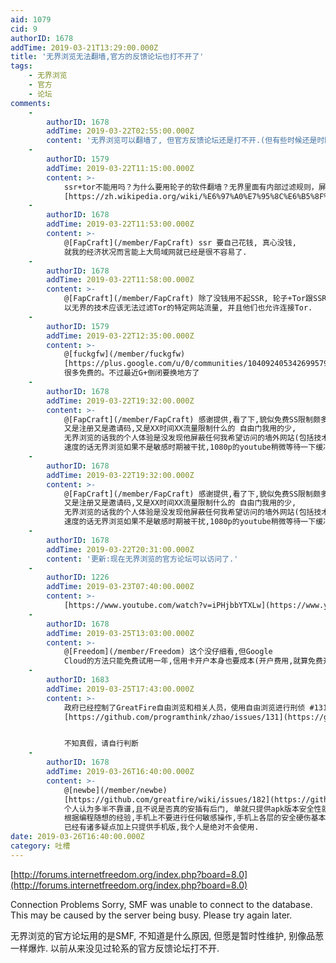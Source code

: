 ```yaml
---
aid: 1079
cid: 9
authorID: 1678
addTime: 2019-03-21T13:29:00.000Z
title: '无界浏览无法翻墙,官方的反馈论坛也打不开了'
tags:
    - 无界浏览
    - 官方
    - 论坛
comments:
    -
        authorID: 1678
        addTime: 2019-03-22T02:55:00.000Z
        content: '无界浏览可以翻墙了, 但官方反馈论坛还是打不开.(但有些时候还是时断时续,需要重启)'
    -
        authorID: 1579
        addTime: 2019-03-22T11:15:00.000Z
        content: >-
            ssr+tor不能用吗？为什么要用轮子的软件翻墙？无界里面有内部过滤规则，屏蔽了轮子不想让你看的网站。翻出来还要被轮子审查，我也是佛了
            [https://zh.wikipedia.org/wiki/%E6%97%A0%E7%95%8C%E6%B5%8F%E8%A7%88](https://zh.wikipedia.org/wiki/%E6%97%A0%E7%95%8C%E6%B5%8F%E8%A7%88)
    -
        authorID: 1678
        addTime: 2019-03-22T11:53:00.000Z
        content: >-
            @[FapCraft](/member/FapCraft) ssr 要自己花钱, 真心没钱,
            就我的经济状况而言能上大局域网就已经是很不容易了.
    -
        authorID: 1678
        addTime: 2019-03-22T11:58:00.000Z
        content: >-
            @[FapCraft](/member/FapCraft) 除了没钱用不起SSR, 轮子+Tor跟SSR+Tor, 应该没区别吧?
            以无界的技术应该无法过滤Tor的特定网站流量, 并且他们也允许连接Tor.
    -
        authorID: 1579
        addTime: 2019-03-22T12:35:00.000Z
        content: >-
            @[fuckgfw](/member/fuckgfw)
            [https://plus.google.com/u/0/communities/104092405342699579599](https://plus.google.com/u/0/communities/104092405342699579599)
            很多免费的。不过最近G+倒闭要换地方了
    -
        authorID: 1678
        addTime: 2019-03-22T19:32:00.000Z
        content: >-
            @[FapCraft](/member/FapCraft) 感谢提供,看了下,貌似免费SS限制颇多,
            又是注册又是邀请码,又是XX时间XX流量限制什么的 自由门我用的少,
            无界浏览的话我的个人体验是没发现他屏蔽任何我希望访问的墙外网站(包括技术学习类网站和EH之类的色情娱乐).
            速度的话无界浏览如果不是敏感时期被干扰,1080p的youtube稍微等待一下缓冲也能看.
    -
        authorID: 1678
        addTime: 2019-03-22T19:32:00.000Z
        content: >-
            @[FapCraft](/member/FapCraft) 感谢提供,看了下,貌似免费SS限制颇多,
            又是注册又是邀请码,又是XX时间XX流量限制什么的 自由门我用的少,
            无界浏览的话我的个人体验是没发现他屏蔽任何我希望访问的墙外网站(包括技术学习类网站和EH之类的色情娱乐).
            速度的话无界浏览如果不是敏感时期被干扰,1080p的youtube稍微等待一下缓冲也能看.
    -
        authorID: 1678
        addTime: 2019-03-22T20:31:00.000Z
        content: '更新:现在无界浏览的官方论坛可以访问了.'
    -
        authorID: 1226
        addTime: 2019-03-23T07:40:00.000Z
        content: >-
            [https://www.youtube.com/watch?v=iPHjbbYTXLw](https://www.youtube.com/watch?v=iPHjbbYTXLw)
    -
        authorID: 1678
        addTime: 2019-03-25T13:03:00.000Z
        content: >-
            @[Freedom](/member/Freedom) 这个没仔细看,但Google
            Cloud的方法只能免费试用一年,信用卡开户本身也要成本(开户费用,就算免费开户的也要花费大量时间去积累信用度之类).
    -
        authorID: 1683
        addTime: 2019-03-25T17:43:00.000Z
        content: >-
            政府已经控制了GreatFire自由浏览和相关人员，使用自由浏览进行刑侦 #131
            [https://github.com/programthink/zhao/issues/131](https://github.com/programthink/zhao/issues/131)


            不知真假，请自行判断
    -
        authorID: 1678
        addTime: 2019-03-26T16:40:00.000Z
        content: >-
            @[newbe](/member/newbe)
            [https://github.com/greatfire/wiki/issues/182](https://github.com/greatfire/wiki/issues/182)
            个人认为多半不靠谱,且不说是否真的安插有后门, 单就只提供apk版本安全性就已经大打折扣.
            根据编程随想的经验,手机上不要进行任何敏感操作,手机上各层的安全硬伤基本都很难克服.
            已经有诸多疑点加上只提供手机版,我个人是绝对不会使用.
date: 2019-03-26T16:40:00.000Z
category: 吐槽
---
```


[http://forums.internetfreedom.org/index.php?board=8.0](http://forums.internetfreedom.org/index.php?board=8.0)

Connection Problems Sorry, SMF was unable to connect to the database. This may be caused by the server being busy. Please try again later.

无界浏览的官方论坛用的是SMF, 不知道是什么原因, 但愿是暂时性维护, 别像品葱一样爆炸. 以前从来没见过轮系的官方反馈论坛打不开.
